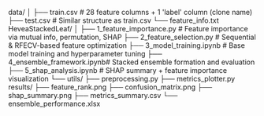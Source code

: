 data/
│
├── train.csv       # 28 feature columns + 1 'label' column (clone name)
├── test.csv        # Similar structure as train.csv
└── feature_info.txt
HeveaStackedLeaf/
│
├── 1_feature_importance.py   # Feature importance via mutual info, permutation, SHAP
├── 2_feature_selection.py    # Sequential & RFECV-based feature optimization
├── 3_model_training.ipynb    # Base model training and hyperparameter tuning
├── 4_ensemble_framework.ipynb# Stacked ensemble formation and evaluation
├── 5_shap_analysis.ipynb     # SHAP summary + feature importance visualization
└── utils/
    ├── preprocessing.py
    ├── metrics_plotter.py
results/
├── feature_rank.png
├── confusion_matrix.png
├── shap_summary.png
├── metrics_summary.csv
└── ensemble_performance.xlsx
